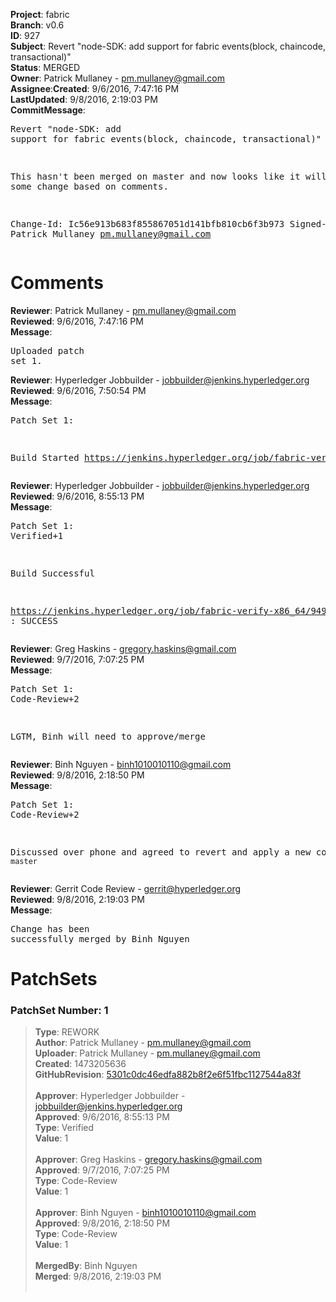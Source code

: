 <strong>Project</strong>: fabric</br><strong>Branch</strong>: v0.6<br><strong>ID</strong>: 927<br><strong>Subject</strong>: Revert "node-SDK: add support for fabric events(block, chaincode, transactional)"<br><strong>Status</strong>: MERGED<br><strong>Owner</strong>: Patrick Mullaney - pm.mullaney@gmail.com<br><strong>Assignee</strong>:<strong>Created</strong>: 9/6/2016, 7:47:16 PM<br><strong>LastUpdated</strong>: 9/8/2016, 2:19:03 PM<br><strong>CommitMessage</strong>:<br><pre>Revert "node-SDK: add support for fabric events(block, chaincode, transactional)"

This hasn't been merged on master and now looks like it will need some
change based on comments.

Change-Id: Ic56e913b683f855867051d141bfb810cb6f3b973
Signed-off-by: Patrick Mullaney <pm.mullaney@gmail.com>
</pre><h1>Comments</h1><strong>Reviewer</strong>: Patrick Mullaney - pm.mullaney@gmail.com<br><strong>Reviewed</strong>: 9/6/2016, 7:47:16 PM<br><strong>Message</strong>: <pre>Uploaded patch set 1.</pre><strong>Reviewer</strong>: Hyperledger Jobbuilder - jobbuilder@jenkins.hyperledger.org<br><strong>Reviewed</strong>: 9/6/2016, 7:50:54 PM<br><strong>Message</strong>: <pre>Patch Set 1:

Build Started https://jenkins.hyperledger.org/job/fabric-verify-x86_64/949/</pre><strong>Reviewer</strong>: Hyperledger Jobbuilder - jobbuilder@jenkins.hyperledger.org<br><strong>Reviewed</strong>: 9/6/2016, 8:55:13 PM<br><strong>Message</strong>: <pre>Patch Set 1: Verified+1

Build Successful 

https://jenkins.hyperledger.org/job/fabric-verify-x86_64/949/ : SUCCESS</pre><strong>Reviewer</strong>: Greg Haskins - gregory.haskins@gmail.com<br><strong>Reviewed</strong>: 9/7/2016, 7:07:25 PM<br><strong>Message</strong>: <pre>Patch Set 1: Code-Review+2

LGTM, Binh will need to approve/merge</pre><strong>Reviewer</strong>: Binh Nguyen - binh1010010110@gmail.com<br><strong>Reviewed</strong>: 9/8/2016, 2:18:50 PM<br><strong>Message</strong>: <pre>Patch Set 1: Code-Review+2

Discussed over phone and agreed to revert and apply a new commit from `master`</pre><strong>Reviewer</strong>: Gerrit Code Review - gerrit@hyperledger.org<br><strong>Reviewed</strong>: 9/8/2016, 2:19:03 PM<br><strong>Message</strong>: <pre>Change has been successfully merged by Binh Nguyen</pre><h1>PatchSets</h1><h3>PatchSet Number: 1</h3><blockquote><strong>Type</strong>: REWORK<br><strong>Author</strong>: Patrick Mullaney - pm.mullaney@gmail.com<br><strong>Uploader</strong>: Patrick Mullaney - pm.mullaney@gmail.com<br><strong>Created</strong>: 1473205636<br><strong>GitHubRevision</strong>: [5301c0dc46edfa882b8f2e6f51fbc1127544a83f](https://github.com/hyperledger/fabric/commit/5301c0dc46edfa882b8f2e6f51fbc1127544a83f)<br><br><strong>Approver</strong>: Hyperledger Jobbuilder - jobbuilder@jenkins.hyperledger.org<br><strong>Approved</strong>: 9/6/2016, 8:55:13 PM<br><strong>Type</strong>: Verified<br><strong>Value</strong>: 1<br><br><strong>Approver</strong>: Greg Haskins - gregory.haskins@gmail.com<br><strong>Approved</strong>: 9/7/2016, 7:07:25 PM<br><strong>Type</strong>: Code-Review<br><strong>Value</strong>: 1<br><br><strong>Approver</strong>: Binh Nguyen - binh1010010110@gmail.com<br><strong>Approved</strong>: 9/8/2016, 2:18:50 PM<br><strong>Type</strong>: Code-Review<br><strong>Value</strong>: 1<br><br><strong>MergedBy</strong>: Binh Nguyen<br><strong>Merged</strong>: 9/8/2016, 2:19:03 PM<br><br></blockquote>
